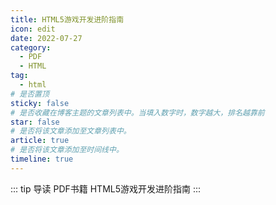 ```yaml
---
title: HTML5游戏开发进阶指南
icon: edit
date: 2022-07-27
category:
  - PDF
  - HTML
tag:
  - html
# 是否置顶
sticky: false
# 是否收藏在博客主题的文章列表中。当填入数字时，数字越大，排名越靠前
star: false
# 是否将该文章添加至文章列表中。
article: true
# 是否将该文章添加至时间线中。
timeline: true
---
```

::: tip 导读
PDF书籍 HTML5游戏开发进阶指南
:::
<!-- more -->


<PDF url="https://lc-gluttony.s3.amazonaws.com/LfQUMiHwWA4l/ajP9uOzuhEdVqjrDlPQtsEdGFEEvJEfa/HTML5%E6%B8%B8%E6%88%8F%E5%BC%80%E5%8F%91%E8%BF%9B%E9%98%B6%E6%8C%87%E5%8D%97%EF%BC%9DPRO%20HTML5%20GAMES.pdf"  />